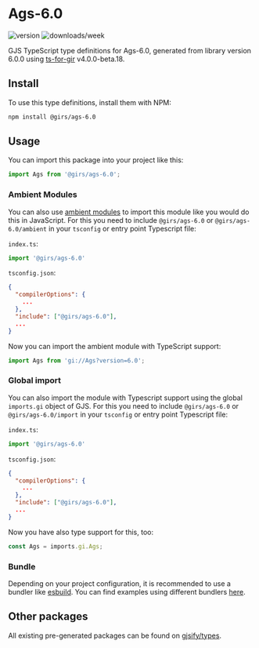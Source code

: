 
# Ags-6.0

![version](https://img.shields.io/npm/v/@girs/ags-6.0)
![downloads/week](https://img.shields.io/npm/dw/@girs/ags-6.0)


GJS TypeScript type definitions for Ags-6.0, generated from library version 6.0.0 using [ts-for-gir](https://github.com/gjsify/ts-for-gir) v4.0.0-beta.18.


## Install

To use this type definitions, install them with NPM:
```bash
npm install @girs/ags-6.0
```

## Usage

You can import this package into your project like this:
```ts
import Ags from '@girs/ags-6.0';
```

### Ambient Modules

You can also use [ambient modules](https://github.com/gjsify/ts-for-gir/tree/main/packages/cli#ambient-modules) to import this module like you would do this in JavaScript.
For this you need to include `@girs/ags-6.0` or `@girs/ags-6.0/ambient` in your `tsconfig` or entry point Typescript file:

`index.ts`:
```ts
import '@girs/ags-6.0'
```

`tsconfig.json`:
```json
{
  "compilerOptions": {
    ...
  },
  "include": ["@girs/ags-6.0"],
  ...
}
```

Now you can import the ambient module with TypeScript support: 

```ts
import Ags from 'gi://Ags?version=6.0';
```

### Global import

You can also import the module with Typescript support using the global `imports.gi` object of GJS.
For this you need to include `@girs/ags-6.0` or `@girs/ags-6.0/import` in your `tsconfig` or entry point Typescript file:

`index.ts`:
```ts
import '@girs/ags-6.0'
```

`tsconfig.json`:
```json
{
  "compilerOptions": {
    ...
  },
  "include": ["@girs/ags-6.0"],
  ...
}
```

Now you have also type support for this, too:

```ts
const Ags = imports.gi.Ags;
```

### Bundle

Depending on your project configuration, it is recommended to use a bundler like [esbuild](https://esbuild.github.io/). You can find examples using different bundlers [here](https://github.com/gjsify/ts-for-gir/tree/main/examples).

## Other packages

All existing pre-generated packages can be found on [gjsify/types](https://github.com/gjsify/types).

